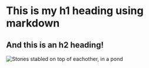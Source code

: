 # This is my h1 heading using markdown
## And this is an h2 heading!

![Stones stabled on top of eachother, in a pond](https://images.pexels.com/photos/312839/pexels-photo-312839.jpeg?cs=srgb&dl=pexels-nandhu-kumar-312839.jpg&fm=jpg)

